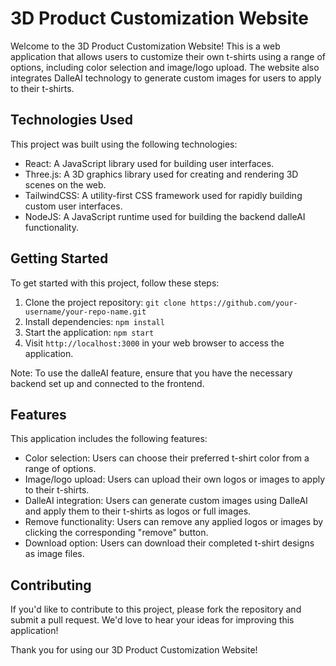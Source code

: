 # 3D Product Customization Website

Welcome to the 3D Product Customization Website! This is a web application that allows users to customize their own t-shirts using a range of options, including color selection and image/logo upload. The website also integrates DalleAI technology to generate custom images for users to apply to their t-shirts.

## Technologies Used

This project was built using the following technologies:

- React: A JavaScript library used for building user interfaces.
- Three.js: A 3D graphics library used for creating and rendering 3D scenes on the web.
- TailwindCSS: A utility-first CSS framework used for rapidly building custom user interfaces.
- NodeJS: A JavaScript runtime used for building the backend dalleAI functionality.

## Getting Started

To get started with this project, follow these steps:

1. Clone the project repository: `git clone https://github.com/your-username/your-repo-name.git`
2. Install dependencies: `npm install`
3. Start the application: `npm start`
4. Visit `http://localhost:3000` in your web browser to access the application.

Note: To use the dalleAI feature, ensure that you have the necessary backend set up and connected to the frontend.

## Features

This application includes the following features:

- Color selection: Users can choose their preferred t-shirt color from a range of options.
- Image/logo upload: Users can upload their own logos or images to apply to their t-shirts.
- DalleAI integration: Users can generate custom images using DalleAI and apply them to their t-shirts as logos or full images.
- Remove functionality: Users can remove any applied logos or images by clicking the corresponding "remove" button.
- Download option: Users can download their completed t-shirt designs as image files.

## Contributing

If you'd like to contribute to this project, please fork the repository and submit a pull request. We'd love to hear your ideas for improving this application!



Thank you for using our 3D Product Customization Website!
